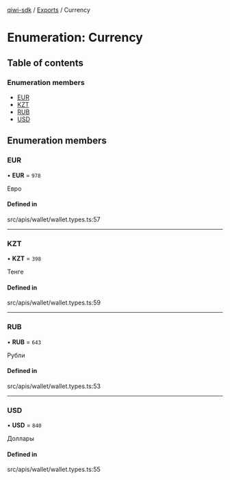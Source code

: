 [qiwi-sdk](../README.md) / [Exports](../modules.md) / Currency

# Enumeration: Currency

## Table of contents

### Enumeration members

- [EUR](Currency.md#eur)
- [KZT](Currency.md#kzt)
- [RUB](Currency.md#rub)
- [USD](Currency.md#usd)

## Enumeration members

### EUR

• **EUR** = `978`

Евро

#### Defined in

src/apis/wallet/wallet.types.ts:57

___

### KZT

• **KZT** = `398`

Тенге

#### Defined in

src/apis/wallet/wallet.types.ts:59

___

### RUB

• **RUB** = `643`

Рубли

#### Defined in

src/apis/wallet/wallet.types.ts:53

___

### USD

• **USD** = `840`

Доллары

#### Defined in

src/apis/wallet/wallet.types.ts:55
